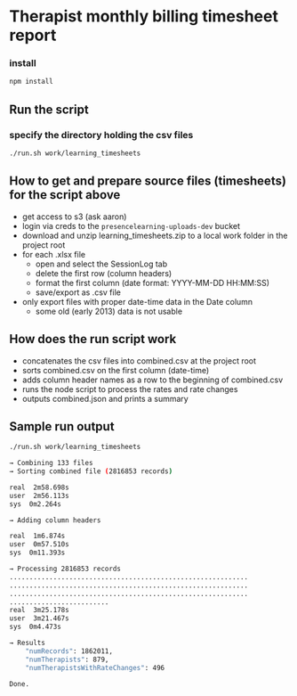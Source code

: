 # Therapist monthly billing timesheet report

### install
``` sh
npm install
```

## Run the script

### specify the directory holding the csv files
``` sh
./run.sh work/learning_timesheets
```


## How to get and prepare source files (timesheets) for the script above
* get access to s3 (ask aaron)
* login via creds to the `presencelearning-uploads-dev` bucket
* download and unzip learning_timesheets.zip to a local work folder in the project root
* for each .xlsx file
   * open and select the SessionLog tab
   * delete the first row (column headers)
   * format the first column (date format: YYYY-MM-DD HH:MM:SS)
   * save/export as .csv file
* only export files with proper date-time data in the Date column
   * some old (early 2013) data is not usable

## How does the run script work
* concatenates the csv files into combined.csv at the project root
* sorts combined.csv on the first column (date-time)
* adds column header names as a row to the beginning of combined.csv
* runs the node script to process the rates and rate changes
* outputs combined.json and prints a summary

## Sample run output

``` sh
./run.sh work/learning_timesheets

→ Combining 133 files
→ Sorting combined file (2816853 records)

real  2m58.698s
user  2m56.113s
sys  0m2.264s

→ Adding column headers

real  1m6.874s
user  0m57.510s
sys  0m11.393s

→ Processing 2816853 records
............................................................
............................................................
............................................................
.........................
real  3m25.178s
user  3m21.467s
sys  0m4.473s

→ Results
    "numRecords": 1862011,
    "numTherapists": 879,
    "numTherapistsWithRateChanges": 496

Done.
```
